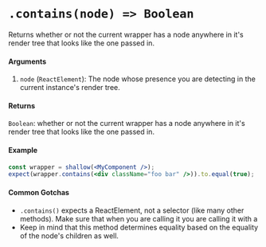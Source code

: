 # `.contains(node) => Boolean`

Returns whether or not the current wrapper has a node anywhere in it's render tree that looks like
the one passed in.


#### Arguments

1. `node` (`ReactElement`): The node whose presence you are detecting in the current instance's 
render tree. 



#### Returns

`Boolean`: whether or not the current wrapper has a node anywhere in it's render tree that looks 
like the one passed in.



#### Example


```jsx
const wrapper = shallow(<MyComponent />);
expect(wrapper.contains(<div className="foo bar" />)).to.equal(true);
```


#### Common Gotchas

- `.contains()` expects a ReactElement, not a selector (like many other methods). Make sure that 
when you are calling it you are calling it with a 
- Keep in mind that this method determines equality based on the equality of the node's children as 
well.
